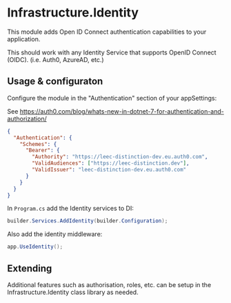 ﻿# Infrastructure.Identity

This module adds Open ID Connect authentication capabilities to your application.

This should work with any Identity Service that supports OpenID Connect (OIDC). (i.e. Auth0, AzureAD, etc.)

## Usage & configuraton

Configure the module in the "Authentication" section of your appSettings:

See https://auth0.com/blog/whats-new-in-dotnet-7-for-authentication-and-authorization/

```json
{
  "Authentication": {
    "Schemes": {
      "Bearer": {
        "Authority": "https://leec-distinction-dev.eu.auth0.com",
        "ValidAudiences": ["https://leec-distinction.dev"],
        "ValidIssuer": "leec-distinction-dev.eu.auth0.com"
      }
    }
  }
}
```

In `Program.cs` add the Identity services to DI:

```csharp
builder.Services.AddIdentity(builder.Configuration);
```

Also add the identity middleware:

```csharp
app.UseIdentity();
```

## Extending

Additional features such as authorisation, roles, etc. can be setup in the Infrastructure.Identity class library as needed. 